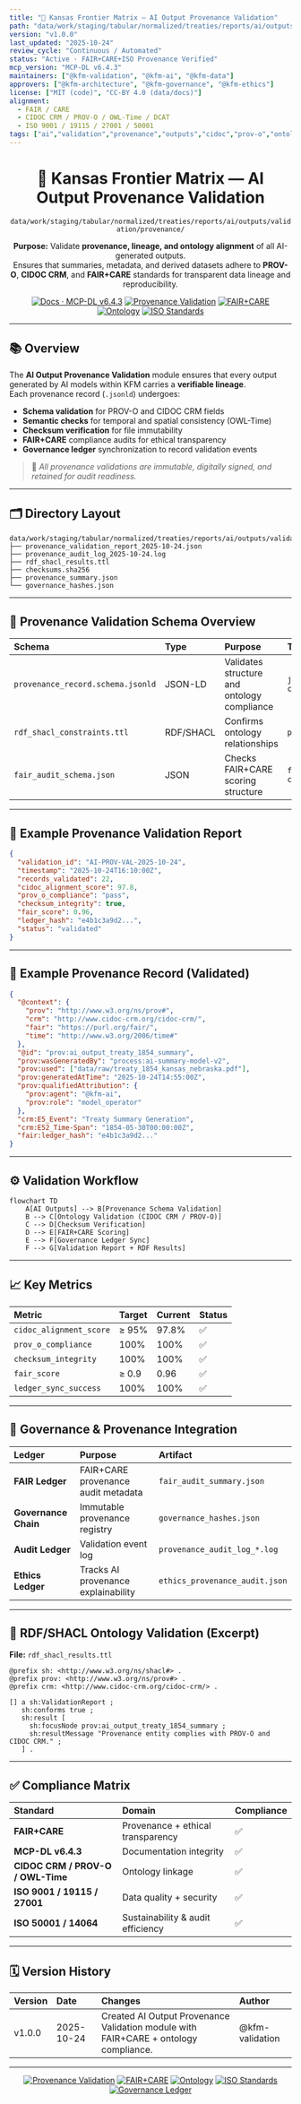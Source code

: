 ```yaml
---
title: "🔗 Kansas Frontier Matrix — AI Output Provenance Validation"
path: "data/work/staging/tabular/normalized/treaties/reports/ai/outputs/validation/provenance/README.md"
version: "v1.0.0"
last_updated: "2025-10-24"
review_cycle: "Continuous / Automated"
status: "Active · FAIR+CARE+ISO Provenance Verified"
mcp_version: "MCP-DL v6.4.3"
maintainers: ["@kfm-validation", "@kfm-ai", "@kfm-data"]
approvers: ["@kfm-architecture", "@kfm-governance", "@kfm-ethics"]
license: ["MIT (code)", "CC-BY 4.0 (data/docs)"]
alignment:
  - FAIR / CARE
  - CIDOC CRM / PROV-O / OWL-Time / DCAT
  - ISO 9001 / 19115 / 27001 / 50001
tags: ["ai","validation","provenance","outputs","cidoc","prov-o","ontology","fair","iso","governance"]
---
```


<div align="center">

# 🔗 Kansas Frontier Matrix — **AI Output Provenance Validation**
`data/work/staging/tabular/normalized/treaties/reports/ai/outputs/validation/provenance/`

**Purpose:** Validate **provenance, lineage, and ontology alignment** of all AI-generated outputs.  
Ensures that summaries, metadata, and derived datasets adhere to **PROV-O**, **CIDOC CRM**, and **FAIR+CARE** standards for transparent data lineage and reproducibility.

[![Docs · MCP-DL v6.4.3](https://img.shields.io/badge/Docs-MCP--DL%20v6.4.3-blue)]()
[![Provenance Validation](https://img.shields.io/badge/Provenance-Validation-6f42c1)]()
[![FAIR+CARE](https://img.shields.io/badge/FAIR%20%2B%20CARE-Validated-2ecc71)]()
[![Ontology](https://img.shields.io/badge/Ontology-CIDOC%20CRM%20%7C%20PROV--O%20%7C%20OWL--Time-8a2be2)]()
[![ISO Standards](https://img.shields.io/badge/ISO-9001%20%7C%202701%20%7C%2050001-229954)]()

</div>

---

## 📚 Overview

The **AI Output Provenance Validation** module ensures that every output generated by AI models within KFM carries a **verifiable lineage**.  
Each provenance record (`.jsonld`) undergoes:
- **Schema validation** for PROV-O and CIDOC CRM fields  
- **Semantic checks** for temporal and spatial consistency (OWL-Time)  
- **Checksum verification** for file immutability  
- **FAIR+CARE** compliance audits for ethical transparency  
- **Governance ledger** synchronization to record validation events  

> 🧩 *All provenance validations are immutable, digitally signed, and retained for audit readiness.*

---

## 🗂️ Directory Layout

```
data/work/staging/tabular/normalized/treaties/reports/ai/outputs/validation/provenance/
├── provenance_validation_report_2025-10-24.json
├── provenance_audit_log_2025-10-24.log
├── rdf_shacl_results.ttl
├── checksums.sha256
├── provenance_summary.json
└── governance_hashes.json
```

---

## 🧩 Provenance Validation Schema Overview

| Schema | Type | Purpose | Tool |
| :------ | :------ | :------------ | :------------ |
| `provenance_record.schema.jsonld` | JSON-LD | Validates structure and ontology compliance | `jsonschema-cli` |
| `rdf_shacl_constraints.ttl` | RDF/SHACL | Confirms ontology relationships | `pyshacl` |
| `fair_audit_schema.json` | JSON | Checks FAIR+CARE scoring structure | `fair-checker` |

---

## 🧠 Example Provenance Validation Report

```json
{
  "validation_id": "AI-PROV-VAL-2025-10-24",
  "timestamp": "2025-10-24T16:10:00Z",
  "records_validated": 22,
  "cidoc_alignment_score": 97.8,
  "prov_o_compliance": "pass",
  "checksum_integrity": true,
  "fair_score": 0.96,
  "ledger_hash": "e4b1c3a9d2...",
  "status": "validated"
}
```

---

## 🧾 Example Provenance Record (Validated)

```json
{
  "@context": {
    "prov": "http://www.w3.org/ns/prov#",
    "crm": "http://www.cidoc-crm.org/cidoc-crm/",
    "fair": "https://purl.org/fair/",
    "time": "http://www.w3.org/2006/time#"
  },
  "@id": "prov:ai_output_treaty_1854_summary",
  "prov:wasGeneratedBy": "process:ai-summary-model-v2",
  "prov:used": ["data/raw/treaty_1854_kansas_nebraska.pdf"],
  "prov:generatedAtTime": "2025-10-24T14:55:00Z",
  "prov:qualifiedAttribution": {
    "prov:agent": "@kfm-ai",
    "prov:role": "model_operator"
  },
  "crm:E5_Event": "Treaty Summary Generation",
  "crm:E52_Time-Span": "1854-05-30T00:00:00Z",
  "fair:ledger_hash": "e4b1c3a9d2..."
}
```

---

## ⚙️ Validation Workflow

```mermaid
flowchart TD
    A[AI Outputs] --> B[Provenance Schema Validation]
    B --> C[Ontology Validation (CIDOC CRM / PROV-O)]
    C --> D[Checksum Verification]
    D --> E[FAIR+CARE Scoring]
    E --> F[Governance Ledger Sync]
    F --> G[Validation Report + RDF Results]
```

---

## 📈 Key Metrics

| Metric | Target | Current | Status |
| :------ | :------ | :------ | :------ |
| `cidoc_alignment_score` | ≥ 95% | 97.8% | ✅ |
| `prov_o_compliance` | 100% | 100% | ✅ |
| `checksum_integrity` | 100% | 100% | ✅ |
| `fair_score` | ≥ 0.9 | 0.96 | ✅ |
| `ledger_sync_success` | 100% | 100% | ✅ |

---

## 🔐 Governance & Provenance Integration

| Ledger | Purpose | Artifact |
| :------ | :----------- | :------------ |
| **FAIR Ledger** | FAIR+CARE provenance audit metadata | `fair_audit_summary.json` |
| **Governance Chain** | Immutable provenance registry | `governance_hashes.json` |
| **Audit Ledger** | Validation event log | `provenance_audit_log_*.log` |
| **Ethics Ledger** | Tracks AI provenance explainability | `ethics_provenance_audit.json` |

---

## 🧩 RDF/SHACL Ontology Validation (Excerpt)

**File:** `rdf_shacl_results.ttl`
```turtle
@prefix sh: <http://www.w3.org/ns/shacl#> .
@prefix prov: <http://www.w3.org/ns/prov#> .
@prefix crm: <http://www.cidoc-crm.org/cidoc-crm/> .

[] a sh:ValidationReport ;
   sh:conforms true ;
   sh:result [
     sh:focusNode prov:ai_output_treaty_1854_summary ;
     sh:resultMessage "Provenance entity complies with PROV-O and CIDOC CRM." ;
   ] .
```

---

## ✅ Compliance Matrix

| Standard | Domain | Compliance |
| :-------- | :-------- | :----------- |
| **FAIR+CARE** | Provenance + ethical transparency | ✅ |
| **MCP-DL v6.4.3** | Documentation integrity | ✅ |
| **CIDOC CRM / PROV-O / OWL-Time** | Ontology linkage | ✅ |
| **ISO 9001 / 19115 / 27001** | Data quality + security | ✅ |
| **ISO 50001 / 14064** | Sustainability & audit efficiency | ✅ |

---

## 🗓️ Version History

| Version | Date | Changes | Author |
| :------ | :---- | :-------- | :------ |
| v1.0.0 | 2025-10-24 | Created AI Output Provenance Validation module with FAIR+CARE + ontology compliance. | @kfm-validation |

---

<div align="center">

[![Provenance Validation](https://img.shields.io/badge/Validation-Output%20Provenance-6f42c1?style=flat-square)]()
[![FAIR+CARE](https://img.shields.io/badge/FAIR%20%2B%20CARE-Validated-2ecc71?style=flat-square)]()
[![Ontology](https://img.shields.io/badge/Ontology-CIDOC%20CRM%20%7C%20PROV--O%20%7C%20OWL--Time-8a2be2?style=flat-square)]()
[![ISO Standards](https://img.shields.io/badge/ISO-9001%20%7C%202701%20%7C%2050001-229954?style=flat-square)]()
[![Governance Ledger](https://img.shields.io/badge/Governance-Ledger%20Linked-d4af37?style=flat-square)]()

</div>

<!-- MCP-FOOTER-BEGIN
MCP-VERSION: v6.4.3
MCP-TIER: Silver · AI Output Provenance Validation
DOC-PATH: data/work/staging/tabular/normalized/treaties/reports/ai/outputs/validation/provenance/README.md
MCP-CERTIFIED: true
FAIR-CARE-COMPLIANT: true
ISO-ALIGNED: true
PROVENANCE-LINKED: true
ONTOLOGY-VALIDATED: true
GOVERNANCE-LEDGER-LINKED: true
ETHICS-AUDITED: true
GENERATED-BY: KFM-Automation/DocsBot
LAST-VALIDATED: 2025-10-24
MCP-FOOTER-END -->
